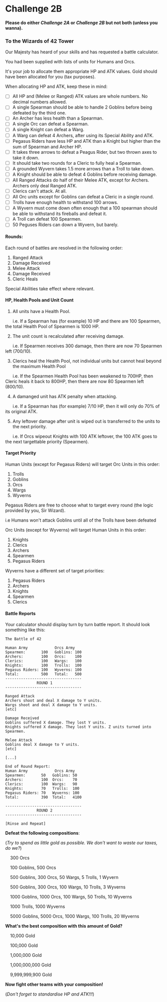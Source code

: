 # **Challenge 2B**

**Please do either _Challenge 2A_ or _Challenge 2B_ but not both (unless you wanna).**

### **To the Wizards of 42 Tower**

Our Majesty has heard of your skills and has requested a battle calculator.

You had been supplied with lists of units for Humans and Orcs.

It's your job to allocate them appropriate HP and ATK values. Gold should have been allocated for you (tax purposes).

When allocating HP and ATK, keep these in mind:

- [ ] All HP and (Melee or Ranged) ATK values are whole numbers. No decimal numbers allowed.
- [ ] A single Spearman should be able to handle 2 Goblins before being defeated by the third one.
- [ ] An Archer has less health than a Spearman.
- [ ] A single Orc can defeat a Spearman.
- [ ] A single Knight can defeat a Warg.
- [ ] A Warg can defeat 4 Archers, after using its Special Ability and ATK.
- [ ] Pegasus Riders have less HP and ATK than a Knight but higher than the sum of Spearman and Archer HP.
- [ ] It takes three arrows to defeat a Peagus Rider, but two thrown axes to take it down.
- [ ] It should take two rounds for a Cleric to fully heal a Spearman.
- [ ] A grounded Wyvern takes 1.5 more arrows than a Troll to take down.
- [ ] A Knight should be able to defeat 4 Goblins before receiving damage.
- [ ] All Ranged Attacks do half of their Melee ATK, except for Archers. Archers only deal Ranged ATK.
- [ ] Clerics can't attack. At all.
- [ ] All Orc units except for Goblins can defeat a Cleric in a single round.
- [ ] Trolls have enough health to withstand 100 arrows.
- [ ] A Wyvern must come down often enough that a 100 spearman should be able to withstand its fireballs and defeat it.
- [ ] A Troll can defeat 100 Spearmen.
- [ ] 50 Peguses Riders can down a Wyvern, but barely.

#### **Rounds:**

Each round of battles are resolved in the following order:
1. Ranged Attack
2. Damage Received
3. Melee Attack
4. Damage Received
5. Cleric Heals

Special Abilities take effect where relevant.

#### **HP, Health Pools and Unit Count**

1. All units have a Health Pool.

&nbsp;&nbsp;&nbsp;&nbsp;&nbsp;&nbsp;i.e. If a Spearman has (for example) 10 HP and there are 100 Spearmen, the total Health Pool of Spearmen is 1000 HP.

2. The unit count is recalculated after receiving damage.

&nbsp;&nbsp;&nbsp;&nbsp;&nbsp;&nbsp;i.e. If Spearmen receives 300 damage, then there are now 70 Spearmen left (700/10).

3. Clerics heal the Health Pool, not individual units but cannot heal beyond the maximum Health Pool

&nbsp;&nbsp;&nbsp;&nbsp;&nbsp;&nbsp;i.e. If the Spearmen Health Pool has been weakened to 700HP, then Cleric heals it back to 800HP, then there are now 80 Spearmen left (800/10).

4. A damanged unit has ATK penalty when attacking.

&nbsp;&nbsp;&nbsp;&nbsp;&nbsp;&nbsp;i.e. If a Spearman has (for example) 7/10 HP, then it will only do 70% of its original ATK.

5. Any leftover damage after unit is wiped out is transferred to the units to the next priority.

&nbsp;&nbsp;&nbsp;&nbsp;&nbsp;&nbsp;i.e. If Orcs wipeout Knights with 100 ATK leftover, the 100 ATK goes to the next targettable priority (Spearmen).

#### **Target Priority**

Human Units (except for Pegasus Riders) will target Orc Units in this order:
1. Trolls
2. Goblins
3. Orcs
4. Wargs
5. Wyverns

Pegasus Riders are free to choose what to target every round (the logic provided by you, Sir Wizard).

i.e Humans won't attack Goblins until all of the Trolls have been defeated

Orc Units (except for Wyverns) will target Human Units in this order:
1. Knights
2. Clerics
3. Archers
4. Spearmen
5. Pegasus Riders

Wyverns have a different set of target priorities:
1. Pegasus Riders
2. Archers
3. Knights
4. Spearmen
5. Clerics

#### **Battle Reports**

Your calculator should display turn by turn battle report. It should look something like this:

```
The Battle of 42

Human Army            Orcs Army
Spearmen:       100   Goblins: 100
Archers:        100   Orcs:    100
Clerics:        100   Wargs:   100
Knights:        100   Trolls:  100
Pegasus Riders: 100   Wyverns: 100
Total:          500   Total:   500
----------------------------------
              ROUND 1
----------------------------------

Ranged Attack
Archers shoot and deal X damage to Y units.
Wargs shoot and deal X damage to Y units.
[etc]

Damage Received
Goblins suffered X damage. They lost Y units.
Knights suffered X damage. They lost Y units. Z units turned into Spearmen.

Melee Attack
Goblins deal X damage to Y units.
[etc]

[...]

End of Round Report:
Human Army            Orcs Army
Spearmen:       50   Goblins: 50
Archers:        100  Orcs:    70
Clerics:        100  Wargs:   90
Knights:        70   Trolls:  100
Pegasus Riders: 70   Wyverns: 100
Total:          390  Total:   4100

----------------------------------
              ROUND 2
----------------------------------

[Rinse and Repeat]

```

**Defeat the following compositions**:

(_Try to spend as little gold as possible. We don't want to waste our taxes, do we?_)

&nbsp;&nbsp;&nbsp;&nbsp;300 Orcs

&nbsp;&nbsp;&nbsp;&nbsp;100 Goblins, 500 Orcs

&nbsp;&nbsp;&nbsp;&nbsp;500 Goblins, 300 Orcs, 50 Wargs, 5 Trolls, 1 Wyvern

&nbsp;&nbsp;&nbsp;&nbsp;500 Goblins, 300 Orcs, 100 Wargs, 10 Trolls, 3 Wyverns

&nbsp;&nbsp;&nbsp;&nbsp;1000 Goblins, 1000 Orcs, 100 Wargs, 50 Trolls, 10 Wyverns

&nbsp;&nbsp;&nbsp;&nbsp;1000 Trolls, 1000 Wyverns

&nbsp;&nbsp;&nbsp;&nbsp;5000 Goblins, 5000 Orcs, 1000 Wargs, 100 Trolls, 20 Wyverns

**What's the best composition with this amount of Gold?**

&nbsp;&nbsp;&nbsp;&nbsp;10,000 Gold

&nbsp;&nbsp;&nbsp;&nbsp;100,000 Gold

&nbsp;&nbsp;&nbsp;&nbsp;1,000,000 Gold

&nbsp;&nbsp;&nbsp;&nbsp;1,000,000,000 Gold

&nbsp;&nbsp;&nbsp;&nbsp;9,999,999,900 Gold

**Now fight other teams with your composition!**

(_Don't forget to standardise HP and ATK!!!_)
